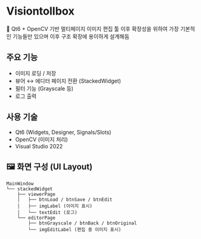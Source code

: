 # Visiontollbox

🎯 Qt6 + OpenCV 기반 멀티페이지 이미지 편집 툴
이후 확장성을 위하여 가장 기본적인 기능들만 있으며 이후 구조 확장에 용이하게 설계해둠
## 주요 기능
- 이미지 로딩 / 저장
- 뷰어 ↔ 에디터 페이지 전환 (StackedWidget)
- 필터 기능 (Grayscale 등)
- 로그 출력

## 사용 기술
- Qt6 (Widgets, Designer, Signals/Slots)
- OpenCV (이미지 처리)
- Visual Studio 2022

## 🖼️ 화면 구성 (UI Layout)

```plaintext
MainWindow
└── stackedWidget
    ├── viewerPage
    │   ├── btnLoad / btnSave / btnEdit
    │   ├── imgLabel (이미지 표시)
    │   └── textEdit (로그)
    └── editorPage
        ├── btnGrayscale / btnBack / btnOriginal
        └── imgEditLabel (편집 중 이미지 표시)

